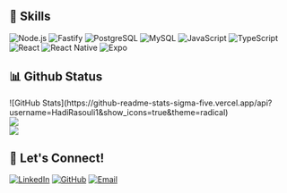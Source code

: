 ## 🚀 Skills  

![Node.js](https://img.shields.io/badge/Node.js-339933?style=for-the-badge&logo=node.js&logoColor=white) 
![Fastify](https://img.shields.io/badge/Fastify-000000?style=for-the-badge&logo=fastify&logoColor=white) 
![PostgreSQL](https://img.shields.io/badge/PostgreSQL-4169E1?style=for-the-badge&logo=postgresql&logoColor=white) 
![MySQL](https://img.shields.io/badge/MySQL-4479A1?style=for-the-badge&logo=mysql&logoColor=white) 
![JavaScript](https://img.shields.io/badge/JavaScript-F7DF1E?style=for-the-badge&logo=javascript&logoColor=black) 
![TypeScript](https://img.shields.io/badge/TypeScript-3178C6?style=for-the-badge&logo=typescript&logoColor=white) 
![React](https://img.shields.io/badge/React-61DAFB?style=for-the-badge&logo=react&logoColor=black) 
![React Native](https://img.shields.io/badge/React_Native-20232A?style=for-the-badge&logo=react&logoColor=61DAFB) 
![Expo](https://img.shields.io/badge/Expo-000020?style=for-the-badge&logo=expo&logoColor=white) 



## 📊 Github Status
<p>
  ![GitHub Stats](https://github-readme-stats-sigma-five.vercel.app/api?username=HadiRasouli1&show_icons=true&theme=radical)
  <!-- <img src="https://github-readme-stats.vercel.app/api?username=HadiRasouli1&show_icons=true&theme=tokyonight" /> -->
  <br/>
  <img src="https://github-profile-trophy.vercel.app/?username=HadiRasouli1&theme=tokyonight" />
  <br/>
  <img src="https://github-readme-stats.vercel.app/api/top-langs/?username=HadiRasouli1&theme=tokyonight" />
</p>




## 🤝 Let's Connect!

[![LinkedIn](https://img.shields.io/badge/LinkedIn-0A66C2?style=flat-square&logo=linkedin&logoColor=white)](https://www.linkedin.com/in/hadirasouli1/)
[![GitHub](https://img.shields.io/badge/GitHub-181717?style=flat-square&logo=github&logoColor=white)](https://github.com/HadiRasouli1)
[![Email](https://img.shields.io/badge/Email-555555?style=flat-square&logo=gmail&logoColor=white)](mailto:rasoulihadi101@gmail.com)




